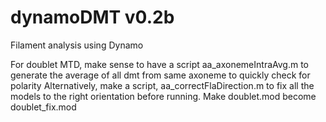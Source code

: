 # dynamoDMT v0.2b

Filament analysis using Dynamo

For doublet MTD, make sense to have a script aa_axonemeIntraAvg.m to generate the average of all dmt from same axoneme to quickly check for polarity
Alternatively, make a script, aa_correctFlaDirection.m to fix all the models to the right orientation before running. Make doublet.mod become doublet_fix.mod
